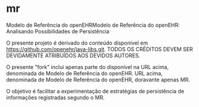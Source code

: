 # mr
Modelo de Referência do openEHRModelo de Referência do openEHR: 
Analisando Possibilidades de Persistência

O presente projeto é derivado do conteúdo
disponível em https://github.com/openehr/java-libs.git.
TODOS OS CRÉDITOS DEVEM SER DEVIDAMENTE ATRIBUÍDOS
AOS DEVIDOS AUTORES. 

O presente "fork" inclui apenas parte do disponível na
URL acima, denominada de Modelo de Referência do openEHR. 
URL acima, denominada de Modelo de Referência do openEHR,
doravante apenas MR.

O objetivo é facilitar a experimentação de estratégias 
de persistência de informações registradas segundo o
MR. 
